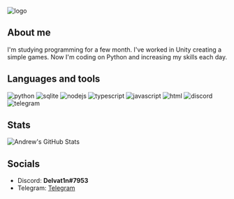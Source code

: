 ![logo](https://github.com/andrewchokh/andrewchokh/blob/main/assets/logo.jpg)

## **About me**
I'm studying programming for a few month. I've worked in Unity creating a simple games. Now I'm coding on Python and increasing my skills each day.

## **Languages and tools**
![python](https://img.shields.io/badge/Python-3B6E97?style=flat&logo=python&logoColor=FFFFFF)
![sqlite](https://img.shields.io/badge/SQLite-1580C9?style=flat&logo=sqlite&logoColor=FFFFFF)
![nodejs](https://img.shields.io/badge/Node%20JS-43853D?style=flat&logo=node.js&logoColor=FFFFFF)
![typescript](https://img.shields.io/badge/TypeScript-235A96?style=flat&logo=typescript&logoColor=FFFFFF)
![javascript](https://img.shields.io/badge/JavaScript-EDB200?style=flat&logo=javascript&logoColor=FFFFFF)
![html](https://img.shields.io/badge/HTML-D24723?style=flat&logo=html5&logoColor=FFFFFF)
![discord](https://img.shields.io/badge/Discord-383A4D?style=flat&logo=discord&logoColor=FFFFFF)
![telegram](https://img.shields.io/badge/Telegram-424455?style=flat&logo=telegram&logoColor=FFFFFF)

## **Stats**
![Andrew's GitHub Stats](https://github-readme-stats.vercel.app/api?username=andrewchokh&show_icons=true?&theme=dark&count_private=true)

## **Socials**
- Discord: **Delvat1n#7953**
- Telegram: [Telegram](https://t.me/andrewchokh)

